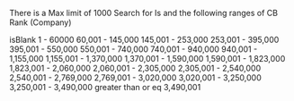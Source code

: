 There is a Max limit of 1000
Search for Is and the following ranges of CB Rank (Company)

isBlank
1 - 60000
60,001 - 145,000
145,001 - 253,000
253,001 - 395,000
395,001 - 550,000
550,001 - 740,000
740,001 - 940,000
940,001 - 1,155,000
1,155,001 - 1,370,000
1,370,001 - 1,590,000
1,590,001 - 1,823,000
1,823,001 - 2,060,000
2,060,001 - 2,305,000
2,305,001 - 2,540,000
2,540,001 - 2,769,000
2,769,001 - 3,020,000
3,020,001 - 3,250,000
3,250,001 - 3,490,000
greater than or eq 3,490,001

